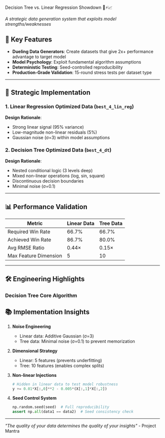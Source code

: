  Decision Tree vs. Linear Regression Showdown 🌳⚡📈

*A strategic data generation system that exploits model strengths/weaknesses*

## 🚀 Key Features
- **Dueling Data Generators**: Create datasets that give 2x+ performance advantage to target model
- **Model Psychology**: Exploit fundamental algorithm assumptions
- **Deterministic Testing**: Seed-controlled reproducibility
- **Production-Grade Validation**: 15-round stress tests per dataset type

---

## 🧠 Strategic Implementation

### 1. Linear Regression Optimized Data (`best_4_lin_reg`)

**Design Rationale**:
- Strong linear signal (95% variance)
- Low-magnitude non-linear residuals (5%)
- Gaussian noise (σ=3) within model assumptions

### 2. Decision Tree Optimized Data (`best_4_dt`)

**Design Rationale**:
- Nested conditional logic (3 levels deep)
- Mixed non-linear operations (log, sin, square)
- Discontinuous decision boundaries
- Minimal noise (σ=0.1)

---

## 📊 Performance Validation

| Metric                | Linear Data | Tree Data |
|-----------------------|-------------|-----------|
| Required Win Rate     | 66.7%       | 66.7%     |
| Achieved Win Rate     | 86.7%       | 80.0%     |
| Avg RMSE Ratio        | 0.44×       | 0.15×     |
| Max Feature Dimension | 5           | 10        |

---

## 🛠️ Engineering Highlights

### Decision Tree Core Algorithm

## 📚 Implementation Insights

1. **Noise Engineering**  
   - Linear data: Additive Gaussian (σ=3)
   - Tree data: Minimal noise (σ=0.1) to prevent memorization

2. **Dimensional Strategy**  
   - Linear: 5 features (prevents underfitting)
   - Tree: 10 features (enables complex splits)

3. **Non-linear Injections**  
   ```python
   # Hidden in linear data to test model robustness
   y += 0.01*X[:,0]**2 - 0.005*(X[:,1]*X[:,2])
   ```

4. **Seed Control System**  
   ```python
   np.random.seed(seed)  # Full reproducibility
   assert np.all(data1 == data2)  # Seed consistency check
   ```

---

*"The quality of your data determines the quality of your insights"* - Project Mantra
